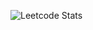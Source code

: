 <!--### Hi there 👋-->

<!--
**minhle27/minhle27** is a ✨ _special_ ✨ repository because its `README.md` (this file) appears on your GitHub profile.

Here are some ideas to get you started:

- 🔭 I’m currently working on ...
- 🌱 I’m currently learning ...
- 👯 I’m looking to collaborate on ...
- 🤔 I’m looking for help with ...
- 💬 Ask me about ...
- 📫 How to reach me: ...
- 😄 Pronouns: ...
- ⚡ Fun fact: ...
-->
<!-- ![Leetcode Stats](https://leetcard.jacoblin.cool/redfalcon27)
![Leetcode Stats](https://leetcard.jacoblin.cool/minhle27?theme=unicorn) -->
![Leetcode Stats](https://leetcard.jacoblin.cool/minhle27?theme=light,unicorn)
